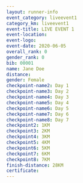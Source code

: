 ```yaml
--- 
layout: runner-info 
event_category: liveevent1
category_km: liveevent1 
event-title: LIVE EVENT 1 
event-location:
event-logo: 
event-date: 2020-06-05
overall_rank: 0
gender_rank: 0
bib: 00001
name: Jane Doe
distance:
gender: Female
checkpoint-name2: Day 1
checkpoint-name3: Day 2
checkpoint-name4: Day 3
checkpoint-name5: Day 4
checkpoint-name6: Day 5
checkpoint-name7: Day 6
checkpoint-name8: Day 7
checkpoint2: 1KM
checkpoint3: 2KM
checkpoint4: 3KM
checkpoint5: 4KM
checkpoint6: 5KM
checkpoint7: 6KM
checkpoint8: 7KM
finish-distance: 28KM
certificate:
--- 
```


